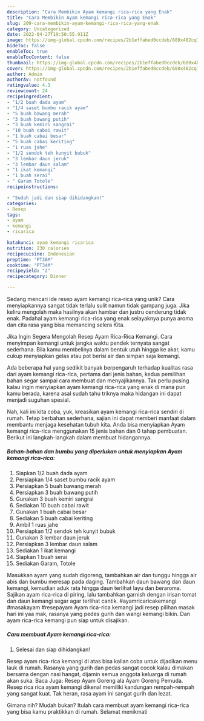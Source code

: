 ```yaml
---
description: "Cara Membikin Ayam kemangi rica-rica yang Enak"
title: "Cara Membikin Ayam kemangi rica-rica yang Enak"
slug: 209-cara-membikin-ayam-kemangi-rica-rica-yang-enak
category: Uncategorized
date: 2022-04-27T19:50:55.911Z
image: https://img-global.cpcdn.com/recipes/2b1effabed0ccdeb/680x482cq70/ayam-kemangi-rica-rica-foto-resep-utama.jpg
hideToc: false
enableToc: true
enableTocContent: false
thumbnail: https://img-global.cpcdn.com/recipes/2b1effabed0ccdeb/680x482cq70/ayam-kemangi-rica-rica-foto-resep-utama.jpg
cover: https://img-global.cpcdn.com/recipes/2b1effabed0ccdeb/680x482cq70/ayam-kemangi-rica-rica-foto-resep-utama.jpg
author: Admin
authorAv: notfound
ratingvalue: 4.3
reviewcount: 24
recipeingredient:
- "1/2 buah dada ayam"
- "1/4 saset bumbu racik ayam"
- "5 buah bawang merah"
- "3 buah bawang putih"
- "3 buah kemiri sangrai"
- "10 buah cabai rawit"
- "1 buah cabai besar"
- "5 buah cabai keriting"
- "1 ruas jahe"
- "1/2 sendok teh kunyit bubuk"
- "3 lembar daun jeruk"
- "3 lembar daun salam"
- "1 ikat kemangi"
- "1 buah serai"
- " Garam Totole"
recipeinstructions:

- "Sudah jadi dan siap dihidangkan!"
categories:
- Resep
tags:
- ayam
- kemangi
- ricarica

katakunci: ayam kemangi ricarica 
nutrition: 230 calories
recipecuisine: Indonesian
preptime: "PT36M"
cooktime: "PT34M"
recipeyield: "2"
recipecategory: Dinner

---
```





Sedang mencari ide resep ayam kemangi rica-rica yang unik? Cara menyiapkannya sangat tidak terlalu sulit namun tidak gampang juga. Jika keliru mengolah maka hasilnya akan hambar dan justru cenderung tidak enak. Padahal ayam kemangi rica-rica yang enak selayaknya punya aroma dan cita rasa yang bisa memancing selera Kita.





Jika Ingin Segera Mengolah Resep Ayam Rica-Rica Kemangi. Cara menyimpan kemangi untuk jangka waktu pendek ternyata sangat sederhana. Bila kamu membelinya dalam bentuk utuh hingga ke akar, kamu cukup menyiapkan gelas atau pot berisi air dan simpan saja kemangi.

Ada beberapa hal yang sedikit banyak berpengaruh terhadap kualitas rasa dari ayam kemangi rica-rica, pertama dari jenis bahan, kedua pemilihan bahan segar sampai cara membuat dan menyajikannya. Tak perlu pusing kalau ingin menyiapkan ayam kemangi rica-rica yang enak di mana pun kamu berada, karena asal sudah tahu triknya maka hidangan ini dapat menjadi suguhan spesial.






Nah, kali ini kita coba, yuk, kreasikan ayam kemangi rica-rica sendiri di rumah. Tetap berbahan sederhana, sajian ini dapat memberi manfaat dalam membantu menjaga kesehatan tubuh kita. Anda bisa menyiapkan Ayam kemangi rica-rica menggunakan 15 jenis bahan dan 0 tahap pembuatan. Berikut ini langkah-langkah dalam membuat hidangannya.

<!--inarticleads1-->

##### Bahan-bahan dan bumbu yang diperlukan untuk menyiapkan Ayam kemangi rica-rica:

1. Siapkan 1/2 buah dada ayam
1. Persiapkan 1/4 saset bumbu racik ayam
1. Persiapkan 5 buah bawang merah
1. Persiapkan 3 buah bawang putih
1. Gunakan 3 buah kemiri sangrai
1. Sediakan 10 buah cabai rawit
1. Gunakan 1 buah cabai besar
1. Sediakan 5 buah cabai keriting
1. Ambil 1 ruas jahe
1. Persiapkan 1/2 sendok teh kunyit bubuk
1. Gunakan 3 lembar daun jeruk
1. Persiapkan 3 lembar daun salam
1. Sediakan 1 ikat kemangi
1. Siapkan 1 buah serai
1. Sediakan  Garam, Totole


Masukkan ayam yang sudah digoreng, tambahkan air dan tunggu hingga air abis dan bumbu meresap pada daging. Tambahkan daun bawang dan daun kemangi, kemudian aduk rata hingga daun terlihat layu dan beraroma. Sajikan ayam rica-rica di piring, lalu tambahkan garnish dengan irisan tomat dan daun kemangi segar agar terlihat cantik. #ayamricaricakemangi #masakayam #resepayam Ayam rica-rica kemangi jadi resep pilihan masak hari ini yaa mak, rasanya yang pedes gurih dan wangi kemangi bikin. Dan ayam rica-rica kemangi pun siap untuk disajikan. 

<!--inarticleads2-->

##### Cara membuat Ayam kemangi rica-rica:


1. Selesai dan siap dihidangkan!

Resep ayam rica-rica kemangi di atas bisa kalian coba untuk dijadikan menu lauk di rumah. Rasanya yang gurih dan pedas sangat cocok kalau dimakan bersama dengan nasi hangat, dijamin semua anggota keluarga di rumah akan suka. Baca Juga: Resep Ayam Goreng ala Ayam Goreng Pemuda. Resep rica rica ayam kemangi dikenal memiliki kandungan rempah-rempah yang sangat kuat. Tak heran, rasa ayam ini sangat gurih dan lezat. 

Gimana nih? Mudah bukan? Itulah cara membuat ayam kemangi rica-rica yang bisa kamu praktikkan di rumah. Selamat menikmati
